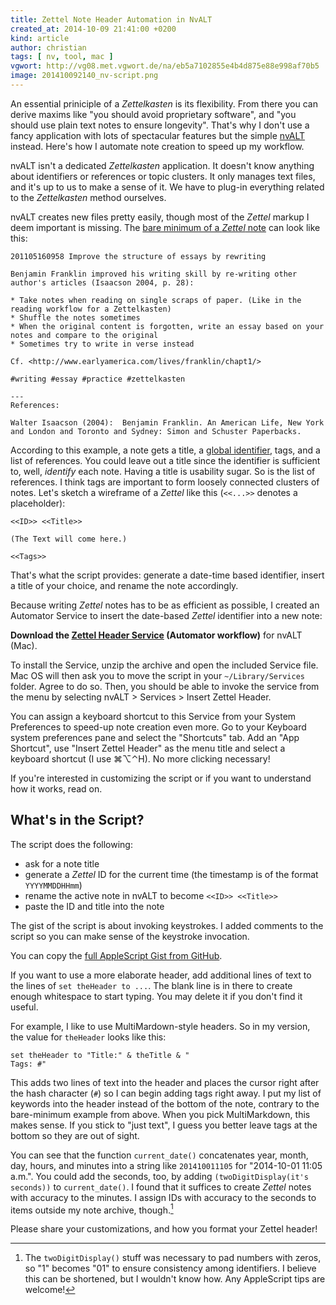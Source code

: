 ```yaml
---
title: Zettel Note Header Automation in NvALT
created_at: 2014-10-09 21:41:00 +0200
kind: article
author: christian
tags: [ nv, tool, mac ]
vgwort: http://vg08.met.vgwort.de/na/eb5a7102855e4b4d875e88e998af70b5
image: 201410092140_nv-script.png
---
```


An essential priniciple of a _Zettelkasten_ is its flexibility. From there you can derive maxims like "you should avoid proprietary software", and "you should use plain text notes to ensure longevity". That's why I don't use a fancy application with lots of spectacular features but the simple [nvALT][nvz] instead. Here's how I automate note creation to speed up my workflow.

nvALT isn't a dedicated _Zettelkasten_ application. It doesn't know anything about identifiers or references or topic clusters. It only manages text files, and it's up to us to make a sense of it. We have to plug-in everything related to the _Zettelkasten_ method ourselves.

nvALT creates new files pretty easily, though most of the _Zettel_ markup I deem important is missing. The [bare minimum of a _Zettel_ note][min] can look like this:

    201105160958 Improve the structure of essays by rewriting

    Benjamin Franklin improved his writing skill by re-writing other author's articles (Isaacson 2004, p. 28):

    * Take notes when reading on single scraps of paper. (Like in the reading workflow for a Zettelkasten)
    * Shuffle the notes sometimes
    * When the original content is forgotten, write an essay based on your notes and compare to the original
    * Sometimes try to write in verse instead

    Cf. <http://www.earlyamerica.com/lives/franklin/chapt1/>

    #writing #essay #practice #zettelkasten

    ---
    References:

    Walter Isaacson (2004):  Benjamin Franklin. An American Life, New York and London and Toronto and Sydney: Simon and Schuster Paperbacks.

According to this example, a note gets a title, a [global identifier][ident], tags, and a list of references. You could leave out a title since the identifier is sufficient to, well, _identify_ each note. Having a title is usability sugar. So is the list of references. I think tags are important to form loosely connected clusters of notes. Let's sketch a wireframe of a _Zettel_ like this (`<<...>>` denotes a placeholder):

    <<ID>> <<Title>>
    
    (The Text will come here.)
    
    <<Tags>>
    
That's what the script provides: generate a date-time based identifier, insert a title of your choice, and rename the note accordingly.

Because writing _Zettel_ notes has to be as efficient as possible, I created an Automator Service to insert the date-based _Zettel_ identifier into a new note:

**Download the [Zettel Header Service][download] (Automator workflow)** for nvALT (Mac).


To install the Service, unzip the archive and open the included Service file. Mac OS will then ask you to move the script in your `~/Library/Services` folder. Agree to do so. Then, you should be able to invoke the service from the menu by selecting nvALT > Services > Insert Zettel Header. 

You can assign a keyboard shortcut to this Service from your System Preferences to speed-up note creation even more. Go to your Keyboard system preferences pane and select the "Shortcuts" tab. Add an "App Shortcut", use "Insert Zettel Header" as the menu title and select a keyboard shortcut (I use ⌘⌥⌃H). No more clicking necessary!

If you're interested in customizing the script or if you want to understand how it works, read on.

[ident]: /posts/2014/02/add-identity/

## What's in the Script?

The script does the following:

- ask for a note title
- generate a _Zettel_ ID for the current time (the timestamp is of the format `YYYYMMDDHHmm`)
- rename the active note in nvALT to become `<<ID>> <<Title>>`
- paste the ID and title into the note

The gist of the script is about invoking keystrokes. I added comments to the script so you can make sense of the keystroke invocation.

<script src="https://gist.github.com/DivineDominion/fe1d4d39baf45477a496.js"></script>

You can copy the [full AppleScript Gist from GitHub][gist].

If you want to use a more elaborate header, add additional lines of text to the lines of `set theHeader to ...`. The blank line is in there to create enough whitespace to start typing. You may delete it if you don't find it useful.

For example, I like to use MultiMardown-style headers. So in my version, the value for `theHeader` looks like this:

    set theHeader to "Title:" & theTitle & "
    Tags: #"

This adds two lines of text into the header and places the cursor right after the hash character (`#`) so I can begin adding tags right away. I put my list of keywords into the header instead of the bottom of the note, contrary to the bare-minimum example from above. When you pick MultiMarkdown, this makes sense. If you stick to "just text", I guess you better leave tags at the bottom so they are out of sight.

You can see that the function `current_date()` concatenates year, month, day, hours, and minutes into a string like `201410011105` for "2014-10-01 11:05 a.m.". You could add the seconds, too, by adding `(twoDigitDisplay(it's seconds))` to `current_date()`. I found that it suffices to create _Zettel_ notes with accuracy to the minutes. I assign IDs with accuracy to the seconds to items outside my note archive, though.[^two]

Please share your customizations, and how you format your Zettel header!

[^two]: The `twoDigitDisplay()` stuff was necessary to pad numbers with zeros, so "1" becomes "01" to ensure consistency among identifiers. I believe this can be shortened, but I wouldn't know how. Any AppleScript tips are welcome!

[min]: /posts/2014/03/baseline-zettelkasten-software-reviews/#the-bare-minimum-of-a-zettel-note
[nvz]: /posts/2014/04/nvalt-zettelkasten-implementation/
[gist]: https://gist.github.com/DivineDominion/fe1d4d39baf45477a496
[download]: /downloads/2014-09-29_Insert-Zettel-Header-Workflow.zip
